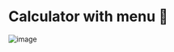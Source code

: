 # Calculator with menu 🧮
![image](https://github.com/user-attachments/assets/ba3b6b52-99d7-4802-a848-15aca854b49e)

